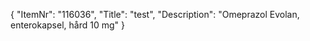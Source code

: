 {
  "ItemNr": "116036",
  "Title": "test",
  "Description": "Omeprazol Evolan, enterokapsel, hård 10 mg"
}